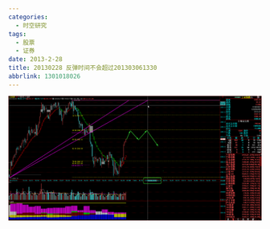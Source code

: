 ```yaml
---
categories:
  - 时空研究
tags:
  - 股票
  - 证券
date: 2013-2-28
title: 20130228 反弹时间不会超过201303061330
abbrlink: 1301018026
---
```

![20130228-0](/images/20130228-0.gif)
